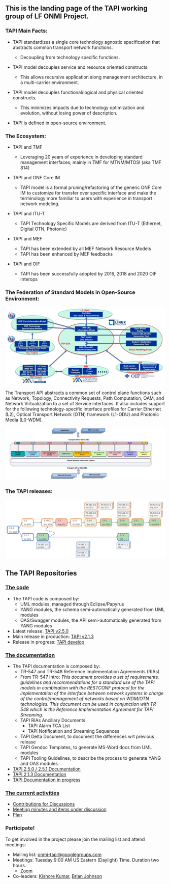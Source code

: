 ## This is the landing page of the TAPI working group of LF ONMI Project.

### TAPI Main Facts:

- TAPI standardizes a single core technology agnostic specification that abstracts common transport network functions.
  + Decoupling from technology specific functions.

- TAPI model decouples service and resource oriented constructs.
  + This allows recursive application along management architecture, in a multi-carrier environment.

- TAPI model decouples functional/logical and physical oriented constructs.
  + This minimizes impacts due to technology optimization and evolution, without losing power of description.

- TAPI is defined in open-source environment.

### The Ecosystem:

- TAPI and TMF
  + Leveraging 20 years of experience in developing standard management interfaces, mainly in TMF for MTNM/MTOSI (aka TMF 814)

- TAPI and ONF Core IM
  + TAPI model is a formal pruning/refactoring of the generic ONF Core IM to customize for transfer over specific interface and make the terminology more familiar to users with experience in transport network modeling.

- TAPI and ITU-T
  + TAPI Technology Specific Models are derived from ITU-T (Ethernet, Digital OTN, Photonic)

- TAPI and MEF
  + TAPI has been extended by all MEF Network Resource Models
  + TAPI has been enhanced by MEF feedbacks
- TAPI and OIF
  + TAPI has been successfully adopted by 2016, 2018 and 2020 OIF Interops

### The Federation of Standard Models in Open-Source Environment:

![](https://github.com/Open-Network-Models-and-Interfaces-ONMI/TAPI-Activities/blob/main/ContributionsForDiscussions/TAPI-Intro_slide1.jpg)

The Transport API abstracts a common set of control plane functions such as Network, Topology, Connectivity Requests, Path Computation, OAM, and Network Virtualization to a set of Service interfaces. It also includes support for the following technology-specific interface profiles for Carrier Ethernet (L2), Optical Transport Network (OTN) framework (L1-ODU) and Photonic Media (L0-WDM).

![](https://github.com/Open-Network-Models-and-Interfaces-ONMI/TAPI-Activities/blob/main/ContributionsForDiscussions/TAPI-Intro_slide3.jpg)

### The TAPI releases:

![](https://github.com/Open-Network-Models-and-Interfaces-ONMI/TAPI-Activities/blob/main/ContributionsForDiscussions/TAPI-Intro_slide2.jpg)

## The TAPI Repositories
### [The code](https://github.com/Open-Network-Models-and-Interfaces-ONMI/TAPI)
- The TAPI code is composed by:
  + UML modules, managed through Eclipse/Papyrus
  + YANG modules, the schema semi-automatically generated from UML modules
  + OAS/Swagger modules, the API semi-automatically generated from YANG modules
- Latest release: [TAPI v2.5.0](https://github.com/Open-Network-Models-and-Interfaces-ONMI/TAPI/releases/tag/v2.5.0)
- Main release in production: [TAPI v2.1.3](https://github.com/Open-Network-Models-and-Interfaces-ONMI/TAPI/releases/tag/v2.1.3)
- Release in progress: [TAPI develop](https://github.com/Open-Network-Models-and-Interfaces-ONMI/TAPI/tree/develop)

### [The documentation](https://github.com/Open-Network-Models-and-Interfaces-ONMI/TAPI-Documentation)
- The TAPI documentation is composed by:
  + TR-547 and TR-548 Reference Implementation Agreements (RIAs)
  + From TR-547 intro: _This document provides a set of requirements, guidelines and recommendations for a standard use of the TAPI models in combination with the RESTCONF protocol for the implementation of the interface between network systems in charge of the control/management of networks based on WDM/OTN technologies. This document can be used in conjunction with TR-548 which is the Reference Implementation Agreement for TAPI Streaming._
  + TAPI RIAs Ancillary Documents
    - TAPI Alarm TCA List
    - TAPI Notification and Streaming Sequences
  + TAPI Delta Document, to document the differences wrt previous release
  + TAPI Gendoc Templates, to generate MS-Word docs from UML modules
  + TAPI Tooling Guidelines, to describe the process to generate YANG and OAS modules
- [TAPI 2.5.0 / 2.5.1 Documentation](https://github.com/Open-Network-Models-and-Interfaces-ONMI/TAPI-Documentation/releases/tag/v2.5.0)
- [TAPI 2.1.3 Documentation](https://github.com/Open-Network-Models-and-Interfaces-ONMI/TAPI-Documentation/releases/tag/v2.1.3)
- [TAPI Documentation in progress](https://github.com/Open-Network-Models-and-Interfaces-ONMI/TAPI-Documentation)
### [The current activities](https://github.com/Open-Network-Models-and-Interfaces-ONMI/TAPI-Activities)
- [Contributions for Discussions](https://github.com/Open-Network-Models-and-Interfaces-ONMI/TAPI/tree/tapi-team-activities/TAPI-TEAM-ACTIVITIES/Contributions)
- [Meeting minutes and items under discussion](https://github.com/Open-Network-Models-and-Interfaces-ONMI/TAPI-Activities/wiki)
- [Plan](https://github.com/Open-Network-Models-and-Interfaces-ONMI/TAPI/wiki/TAPI-Plan)

### Participate!

To get involved in the project please join the mailing list and attend meetings:
- Mailing list: onmi-tapi@googlegroups.com 
- Meetings: Tuesday 9:00 AM US Eastern (Daylight) Time. Duration two hours.
  + [Zoom]( https://zoom-lfx.platform.linuxfoundation.org/meetings/onmi-project)
- Co-leaders: [Kishore Kumar](kishor.k_g@nokia.com), [Brian Johnson](bjohnson@ciena.com)
